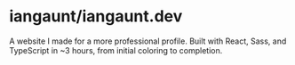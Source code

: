 # iangaunt/iangaunt.dev

A website I made for a more professional profile. Built with React, Sass, and TypeScript in ~3 hours, from initial coloring to completion.
